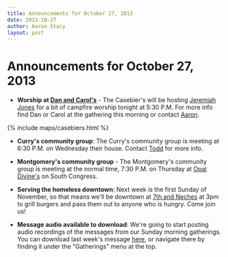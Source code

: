 ```yaml
---
title: Announcements for October 27, 2013
date: 2013-10-27
author: Aaron Stacy
layout: post
---
```


# Announcements for October 27, 2013

 - **Worship at [Dan and Carol's][casebiers]** - The Casebier's will be hosting
   [Jeremiah Jones][jj] for a bit of campfire worship tonight at 5:30 P.M. For
   more info find Dan or Carol at the gathering this morning or contact
   [Aaron][].

<div class="row announcements-map">
  <div class="span7 offset1">
    {% include maps/casebiers.html %}
  </div>
</div>

 - **Curry's community group**: The Curry's community group is meeting at 6:30
   P.M. on Wednesday their house. Contact [Todd][] for more info.

 - **Montgomery's community group** - The Montgomery's community group is
   meeting at the normal time, 7:30 P.M. on Thursday at [Opal Divine's][opal]
   on South Congress.

 - **Serving the homeless downtown**: Next week is the first Sunday of November,
   so that means we'll be downtown at [7th and Neches][lot] at 3pm to grill
   burgers and pass them out to anyone who is hungry. Come join us!

 - **Message audio available to download**: We're going to start posting audio
   recordings of the messages from our Sunday morning gatherings. You can
   download last week's message [here][messages], or navigate there by finding
   it under the "Gatherings" menu at the top.

[lot]: https://www.google.com/maps/preview#!q=415+E+7th+St%2C+Austin%2C+TX+78701&data=!1m4!1m3!1d3136!2d-97.738289!3d30.267541!4m10!1m9!4m8!1m3!1d787!2d-97.7383927!3d30.2672738!3m2!1i1278!2i702!4f13.1
[opal]: http://www.opaldivines.com/penn-field/index.html
[jj]: http://jeremiahjonesmusic.com
[Todd]: mailto:tcurry@hccrsite.com
[Aaron]: mailto:aaron.r.stacy+groveannounce@gmail.com
[messages]: /gatherings/messages/
[casebiers]: https://www.google.com/maps/preview#!q=11107+Slaughter+Creek+Drive%2C+78748&data=!1m4!1m3!1d27598!2d-97.80982!3d30.158783!4m10!1m9!4m8!1m3!1d1725!2d-97.818393!3d30.152709!3m2!1i1024!2i768!4f13.1
